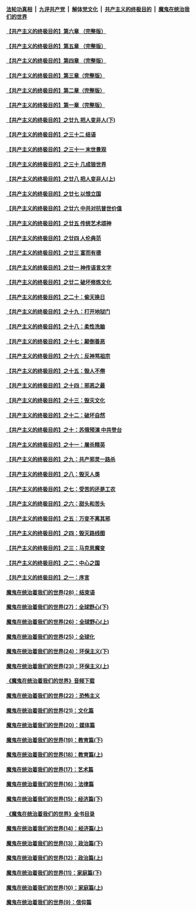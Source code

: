 

####  [法轮功真相](../../../../basic/blob/master/README.md?t=06180631) &nbsp;|&nbsp; [九评共产党](../../../../9ping.md/blob/master/README.md?t=06180631) &nbsp;|&nbsp; [解体党文化](../../../../jtdwh.md/blob/master/README.md?t=06180631)  &nbsp;|&nbsp; [共产主义的终极目的](../../../../gczydzjmd.md/blob/master/README.md?t=06180631) &nbsp;|&nbsp; [魔鬼在统治我们的世界](../../../../mgztzwmdsj.md/blob/master/README.md?t=06180631) 

#### [【共产主义的终极目的】第六章 （完整版）](../pages/nsc422/n11428913.md?t=06180631) 

#### [【共产主义的终极目的】第五章 （完整版）](../pages/nsc422/n11428912.md?t=06180631) 

#### [【共产主义的终极目的】第四章 （完整版）](../pages/nsc422/n11428907.md?t=06180631) 

#### [【共产主义的终极目的】第三章（完整版）](../pages/nsc422/n11428848.md?t=06180631) 

#### [【共产主义的终极目的】第二章（完整版）](../pages/nsc422/n11428831.md?t=06180631) 

#### [【共产主义的终极目的】第一章（完整版）](../pages/nsc422/n11417651.md?t=06180631) 

#### [【共产主义的终极目的】之廿九 把人变非人(下)](../pages/nsc422/n11344140.md?t=06180631) 

#### [【共产主义的终极目的】之三十二 结语](../pages/nsc422/n11360535.md?t=06180631) 

#### [【共产主义的终极目的】之三十一 末世景观](../pages/nsc422/n11351129.md?t=06180631) 

#### [【共产主义的终极目的】之三十 几成狼世界](../pages/nsc422/n11348280.md?t=06180631) 

#### [【共产主义的终极目的】之廿八 把人变非人(上)](../pages/nsc422/n11340492.md?t=06180631) 

#### [【共产主义的终极目的】之廿七 以恨立国](../pages/nsc422/n11336944.md?t=06180631) 

#### [【共产主义的终极目的】之廿六 中共对抗普世价值](../pages/nsc422/n11324785.md?t=06180631) 

#### [【共产主义的终极目的】之廿五 传统艺术颂神](../pages/nsc422/n11296396.md?t=06180631) 

#### [【共产主义的终极目的】之廿四 人伦典范](../pages/nsc422/n11296397.md?t=06180631) 

#### [【共产主义的终极目的】之廿三 富而有德](../pages/nsc422/n11283598.md?t=06180631) 

#### [【共产主义的终极目的】之廿一 神传语言文字](../pages/nsc422/n11263265.md?t=06180631) 

#### [【共产主义的终极目的】之廿二 破坏修炼文化](../pages/nsc422/n11245728.md?t=06180631) 

#### [【共产主义的终极目的】之二十：偷天换日](../pages/nsc422/n11238846.md?t=06180631) 

#### [【共产主义的终极目的】之十九：打开地狱门](../pages/nsc422/n11206376.md?t=06180631) 

#### [【共产主义的终极目的】之十八：柔性洗脑](../pages/nsc422/n11199994.md?t=06180631) 

#### [【共产主义的终极目的】之十七：颠倒善恶](../pages/nsc422/n11179782.md?t=06180631) 

#### [【共产主义的终极目的】之十六：反神骂祖宗](../pages/nsc422/n11166798.md?t=06180631) 

#### [【共产主义的终极目的】之十五：毁人不倦](../pages/nsc422/n11166792.md?t=06180631) 

#### [【共产主义的终极目的】之十四：邪恶之最](../pages/nsc422/n11150249.md?t=06180631) 

#### [【共产主义的终极目的】之十三：毁灭文化](../pages/nsc422/n11135227.md?t=06180631) 

#### [【共产主义的终极目的】之十二：破坏自然](../pages/nsc422/n11135214.md?t=06180631) 

#### [【共产主义的终极目的】之十：苏俄预演 中共登台](../pages/nsc422/n11118424.md?t=06180631) 

#### [【共产主义的终极目的】之十一：屠杀精英](../pages/nsc422/n11118442.md?t=06180631) 

#### [【共产主义的终极目的】之九：共产邪灵一路杀](../pages/nsc422/n11114139.md?t=06180631) 

#### [【共产主义的终极目的】之八：毁灭人类](../pages/nsc422/n11108503.md?t=06180631) 

#### [【共产主义的终极目的】之七：受苦的还是工农](../pages/nsc422/n11101809.md?t=06180631) 

#### [【共产主义的终极目的】之六：甜头和苦头](../pages/nsc422/n11096971.md?t=06180631) 

#### [【共产主义的终极目的】之五：万变不离其邪](../pages/nsc422/n11091285.md?t=06180631) 

#### [【共产主义的终极目的】之四：毁灭路线图](../pages/nsc422/n11086284.md?t=06180631) 

#### [【共产主义的终极目的】之三：马克思魔变](../pages/nsc422/n11061941.md?t=06180631) 

#### [【共产主义的终极目的】之二：中心之国](../pages/nsc422/n11047728.md?t=06180631) 

#### [【共产主义的终极目的】之一：序言](../pages/nsc422/n11086077.md?t=06180631) 

#### [魔鬼在统治着我们的世界(28)：结束语](../pages/nsc422/n10936246.md?t=06180631) 

#### [魔鬼在统治着我们的世界(27)：全球野心(下)](../pages/nsc422/n10928319.md?t=06180631) 

#### [魔鬼在统治着我们的世界(26)：全球野心(上)](../pages/nsc422/n10900318.md?t=06180631) 

#### [魔鬼在统治着我们的世界(25)：全球化](../pages/nsc422/n10788205.md?t=06180631) 

#### [魔鬼在统治着我们的世界(24)：环保主义(下)](../pages/nsc422/n10695307.md?t=06180631) 

#### [魔鬼在统治着我们的世界(23)：环保主义(上)](../pages/nsc422/n10688613.md?t=06180631) 

#### [《魔鬼在统治着我们的世界》音频下载](../pages/nsc422/n10635553.md?t=06180631) 

#### [魔鬼在统治着我们的世界(22)：恐怖主义](../pages/nsc422/n10614727.md?t=06180631) 

#### [魔鬼在统治着我们的世界(21)：文化篇](../pages/nsc422/n10597706.md?t=06180631) 

#### [魔鬼在统治着我们的世界(20)：媒体篇](../pages/nsc422/n10586579.md?t=06180631) 

#### [魔鬼在统治着我们的世界(19)：教育篇(下)](../pages/nsc422/n10564808.md?t=06180631) 

#### [魔鬼在统治着我们的世界(18)：教育篇(上)](../pages/nsc422/n10526970.md?t=06180631) 

#### [魔鬼在统治着我们的世界(17)：艺术篇](../pages/nsc422/n10499093.md?t=06180631) 

#### [魔鬼在统治着我们的世界(16)：法律篇](../pages/nsc422/n10485969.md?t=06180631) 

#### [魔鬼在统治着我们的世界(15)：经济篇(下)](../pages/nsc422/n10469975.md?t=06180631) 

#### [《魔鬼在统治着我们的世界》全书目录](../pages/nsc422/n10464261.md?t=06180631) 

#### [魔鬼在统治着我们的世界(14)：经济篇(上)](../pages/nsc422/n10457370.md?t=06180631) 

#### [魔鬼在统治着我们的世界(13)：政治篇(下)](../pages/nsc422/n10448270.md?t=06180631) 

#### [魔鬼在统治着我们的世界(12)：政治篇(上)](../pages/nsc422/n10444576.md?t=06180631) 

#### [魔鬼在统治着我们的世界(11)：家庭篇(下)](../pages/nsc422/n10440961.md?t=06180631) 

#### [魔鬼在统治着我们的世界(10)：家庭篇(上)](../pages/nsc422/n10435448.md?t=06180631) 

#### [魔鬼在统治着我们的世界(9)：信仰篇](../pages/nsc422/n10432159.md?t=06180631) 

